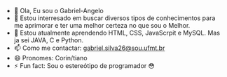- 👋 Ola, Eu sou o Gabriel-Angelo
- 👀 Estou interresado em buscar diversos tipos de conhecimentos para me aprimorar e ter uma melhor certeza no que sou o Melhor.
- 🌱 Estou atualmente aprendendo HTML, CSS, JavaScrpit e MySQL. Mas ja sei JAVA, C e Python.
- 📫 Como me contactar: gabriel.silva26@sou.ufmt.br
- 😄 Pronomes: Corin/tiano
- ⚡ Fun fact: Sou o estereótipo de programador 😳

<!---
Gabriel-Angelo-Silva/Gabriel-Angelo-Silva is a ✨ special ✨ repository because its `README.md` (this file) appears on your GitHub profile.
You can click the Preview link to take a look at your changes.
--->
